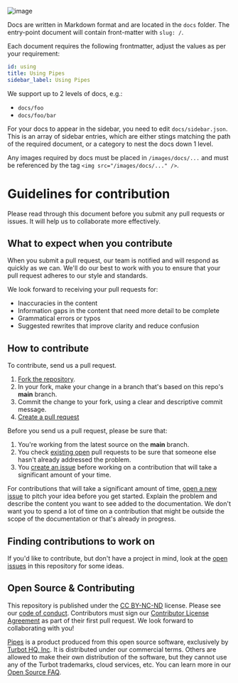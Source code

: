 ![image](https://turbot.com/images/pipes_og_graphic.png)

<!-- # Pipes docs format & structure -->

Docs are written in Markdown format and are located in the `docs` folder. The entry-point document will contain front-matter with `slug: /`.

Each document requires the following frontmatter, adjust the values as per your requirement:

```yaml
id: using
title: Using Pipes
sidebar_label: Using Pipes
```

We support up to 2 levels of docs, e.g.:

- `docs/foo`
- `docs/foo/bar`

For your docs to appear in the sidebar, you need to edit `docs/sidebar.json`. This is an array of sidebar entries, which are either stings matching the path of the required document, or a category to nest the docs down 1 level.

Any images required by docs must be placed in `/images/docs/...` and must be referenced by the tag `<img src="/images/docs/..." />`.

# Guidelines for contribution

<!-- Thank you for your interest in contributing to Pipes documentation! We greatly value feedback and contributions from our community. -->

Please read through this document before you submit any pull requests or issues. It will help us to collaborate more effectively.

## What to expect when you contribute

When you submit a pull request, our team is notified and will respond as quickly as we can. We'll do our best to work with you to ensure that your pull request adheres to our style and standards.

We look forward to receiving your pull requests for:

- Inaccuracies in the content
- Information gaps in the content that need more detail to be complete
- Grammatical errors or typos
- Suggested rewrites that improve clarity and reduce confusion

## How to contribute

To contribute, send us a pull request.

1. [Fork the repository](https://help.github.com/articles/fork-a-repo/).
2. In your fork, make your change in a branch that's based on this repo's **main** branch.
3. Commit the change to your fork, using a clear and descriptive commit message.
4. [Create a pull request](https://help.github.com/articles/creating-a-pull-request-from-a-fork/)

Before you send us a pull request, please be sure that:

1. You're working from the latest source on the **main** branch.
2. You check [existing open](https://github.com/turbot/pipes-docs/pulls) pull requests to be sure that someone else hasn't already addressed the problem.
3. You [create an issue](https://github.com/turbot/pipes-docs/issues/new) before working on a contribution that will take a significant amount of your time.

For contributions that will take a significant amount of time, [open a new issue](https://github.com/turbot/pipes-docs/issues/new) to pitch your idea before you get started. Explain the problem and describe the content you want to see added to the documentation. We don't want you to spend a lot of time on a contribution that might be outside the scope of the documentation or that's already in progress.

## Finding contributions to work on

If you'd like to contribute, but don't have a project in mind, look at the [open issues](https://github.com/turbot/pipes-docs/issues/news) in this repository for some ideas.

## Open Source & Contributing

This repository is published under the [CC BY-NC-ND](https://creativecommons.org/licenses/by-nc-nd/4.0/) license. Please see our [code of conduct](https://github.com/turbot/.github/blob/main/CODE_OF_CONDUCT.md). Contributors must sign our [Contributor License Agreement](https://turbot.com/open-source#cla) as part of their first pull request. We look forward to collaborating with you!

[Pipes](https://turbot.com/pipes) is a product produced from this open source software, exclusively by [Turbot HQ, Inc](https://turbot.com). It is distributed under our commercial terms. Others are allowed to make their own distribution of the software, but they cannot use any of the Turbot trademarks, cloud services, etc. You can learn more in our [Open Source FAQ](https://turbot.com/open-source).
